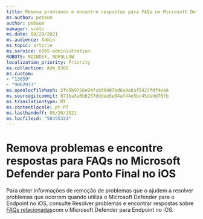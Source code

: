 ```yaml
---
title: Remova problemas e encontre respostas para FAQs no Microsoft Defender para Ponto Final no iOS
ms.author: pebaum
author: pebaum
manager: scotv
ms.date: 08/20/2021
ms.audience: Admin
ms.topic: article
ms.service: o365-administration
ROBOTS: NOINDEX, NOFOLLOW
localization_priority: Priority
ms.collection: Adm_O365
ms.custom:
- "13659"
- "9002913"
ms.openlocfilehash: 2fc5b9728e04fcb59407bd6a9a8af5427fdf4ea8
ms.sourcegitcommit: 071ba3a6b6257dddee5e84af44e5bc45dedd78fb
ms.translationtype: MT
ms.contentlocale: pt-PT
ms.lasthandoff: 08/20/2021
ms.locfileid: "58455324"
---
```

# <a name="troubleshoot-issues-and-find-answers-to-faqs-on-microsoft-defender-for-endpoint-on-ios"></a>Remova problemas e encontre respostas para FAQs no Microsoft Defender para Ponto Final no iOS

Para obter informações de remoção de problemas que o ajudem a resolver problemas que ocorrem quando utiliza o Microsoft Defender para o Endpoint no iOS, consulte Resolver problemas e encontrar respostas sobre [FAQs relacionadas](https://docs.microsoft.com/microsoft-365/security/defender-endpoint/ios-troubleshoot)com o Microsoft Defender para Endpoint no iOS.